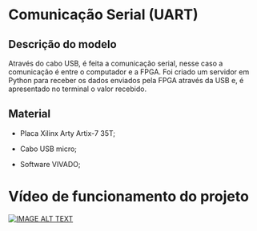 # Comunicação Serial (UART)
 
## Descrição do modelo

Através do cabo USB, é feita a comunicação serial, nesse caso a comunicação é entre o computador e a FPGA. Foi criado um servidor em Python para receber os dados enviados pela FPGA através da USB e, é apresentado no terminal o valor recebido.

## Material
- Placa Xilinx Arty Artix-7 35T;

- Cabo USB micro;

- Software VIVADO;

# Vídeo de funcionamento do projeto
[![IMAGE ALT TEXT](http://img.youtube.com/vi/NnFvCjBrwT8/0.jpg)](http://www.youtube.com/watch?v=NnFvCjBrwT8 "Video Title")
